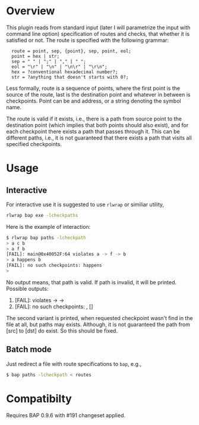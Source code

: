 # Overview

This plugin reads from standard input (later I will parametrize the
input with command line option) specification of routes and checks,
that whether it is satisfied or not. The route is specified with the
following grammar:

```
  route = point, sep, {point}, sep, point, eol;
  point = hex | str;
  sep = " " | ";" | "," | " ";
  eol = "\r" | "\n" | "\n\r" | "\r\n";
  hex = ?conventional hexadecimal number?;
  str = ?anything that doesn't starts with 0?;
```

Less formally, route is a sequence of points, where the first point is
the source of the route, last is the destination point and whatever in
between is checkpoints. Point can be and address, or a string denoting
the symbol name.

The route is valid if it exists, i.e., there is a path from source
point to the destination point (which implies that both points should
also exist), and for each checkpoint there exists a path that passes
through it. This can be different paths, i.e., it is not guaranteed that
there exists a path that visits all specified checkpoints.

# Usage

## Interactive

For interactive use it is suggested to use `rlwrap` or similiar
utility,

```sh
rlwrap bap exe -lcheckpaths
```

Here is the example of interaction:

```sh
$ rlwrap bap paths -lcheckpath
> a c b
> a f b
[FAIL]: main@0x40052F:64 violates a -> f -> b
> a happens b
[FAIL]: no such checkpoints: happens
>
```

No output means, that path is valid. If path is invalid, it will be
printed. Possible outputs:

1. [FAIL]: <callsite> violates <src> -> <missed-check-point> -> <dst>
2. [FAIL]: no such checkpoints: <point>, [<point>]

The second variant is printed, when requested checkpoint wasn't find
in the file at all, but paths may exists. Although, it is not
guaranteed the path from [src] to [dst] do exist. So this should be fixed.

## Batch mode

Just redirect a file with route specifications to `bap`, e.g.,

```sh
$ bap paths -lcheckpath < routes
```


# Compatibilty

Requires BAP 0.9.6 with #191 changeset applied.
